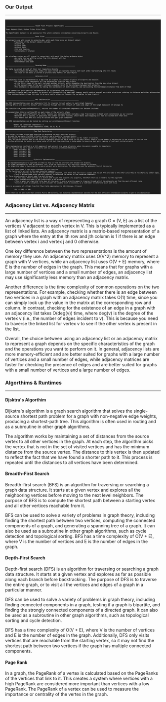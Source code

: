 ### Our Output
***

![image](images/part1.jpeg)
![image](images/part2.jpeg)




### Adjacency List vs. Adjacency Matrix
***

An adjacency list is a way of representing a graph G = (V, E) as a list of the vertices V adjacent to each vertex in V. This is typically implemented as a list of linked lists. An adjacency matrix is a matrix-based representation of a graph where the entry at the ith row and jth column is 1 if there is an edge between vertex i and vertex j and 0 otherwise.

One key difference between the two representations is the amount of memory they use. An adjacency matrix uses O(V^2) memory to represent a graph with V vertices, while an adjacency list uses O(V + E) memory, where E is the number of edges in the graph. This means that for graphs with a large number of vertices and a small number of edges, an adjacency list may use significantly less memory than an adjacency matrix.

Another difference is the time complexity of common operations on the two representations. For example, checking whether there is an edge between two vertices in a graph with an adjacency matrix takes O(1) time, since you can simply look up the value in the matrix at the corresponding row and column. In contrast, checking for the existence of an edge in a graph with an adjacency list takes O(deg(v)) time, where deg(v) is the degree of the vertex v (i.e., the number of edges incident to v). This is because you need to traverse the linked list for vertex v to see if the other vertex is present in the list.

Overall, the choice between using an adjacency list or an adjacency matrix to represent a graph depends on the specific characteristics of the graph and the operations you want to perform on it. In general, adjacency lists are more memory-efficient and are better suited for graphs with a large number of vertices and a small number of edges, while adjacency matrices are faster for checking the presence of edges and are better suited for graphs with a small number of vertices and a large number of edges.

### Algorthims & Runtimes
***

#### Djsktra's Algorthim 
Dijkstra's algorithm is a graph search algorithm that solves the single-source shortest path problem for a graph with non-negative edge weights, producing a shortest-path tree. This algorithm is often used in routing and as a subroutine in other graph algorithms.

The algorithm works by maintaining a set of distances from the source vertex to all other vertices in the graph. At each step, the algorithm picks the vertex that is not in the set of visited vertices and has the minimum distance from the source vertex. The distance to this vertex is then updated to reflect the fact that we have found a shorter path to it. This process is repeated until the distances to all vertices have been determined.

#### Breadth-First Search
Breadth-first search (BFS) is an algorithm for traversing or searching a graph data structure. It starts at a given vertex and explores all the neighboring vertices before moving to the next level neighbors. The purpose of BFS is to compute the shortest path between a starting vertex and all other vertices reachable from it.

BFS can be used to solve a variety of problems in graph theory, including finding the shortest path between two vertices, computing the connected components of a graph, and generating a spanning tree of a graph. It can also be used as a subroutine in other graph algorithms, such as cycle detection and topological sorting. BFS has a time complexity of O(V + E), where V is the number of vertices and E is the number of edges in the graph.

#### Depth-First Search

Depth-first search (DFS) is an algorithm for traversing or searching a graph data structure. It starts at a given vertex and explores as far as possible along each branch before backtracking. The purpose of DFS is to traverse the entire graph, or to visit all the vertices and edges of a graph in a particular manner.

DFS can be used to solve a variety of problems in graph theory, including finding connected components in a graph, testing if a graph is bipartite, and finding the strongly connected components of a directed graph. It can also be used as a subroutine in other graph algorithms, such as topological sorting and cycle detection.

DFS has a time complexity of O(V + E), where V is the number of vertices and E is the number of edges in the graph. Additionally, DFS only visits vertices that are reachable from the starting vertex, so it may not find the shortest path between two vertices if the graph has multiple connected components.

#### Page Rank

In a graph, the PageRank of a vertex is calculated based on the PageRanks of the vertices that link to it. This creates a system where vertices with a high PageRank are considered more important than vertices with a low PageRank. The PageRank of a vertex can be used to measure the importance or centrality of the vertex in the graph.
